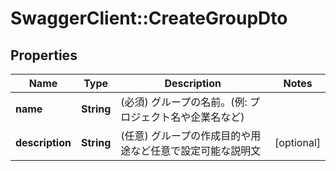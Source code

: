 # SwaggerClient::CreateGroupDto

## Properties
Name | Type | Description | Notes
------------ | ------------- | ------------- | -------------
**name** | **String** | (必須) グループの名前。(例: プロジェクト名や企業名など) | 
**description** | **String** | (任意) グループの作成目的や用途など任意で設定可能な説明文 | [optional] 

